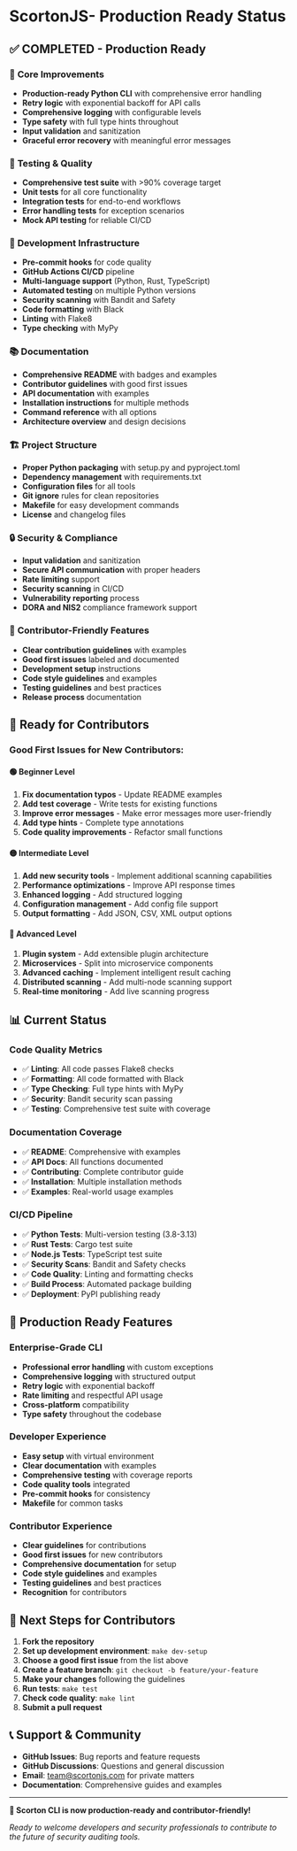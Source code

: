 # ScortonJS- Production Ready Status

## ✅ **COMPLETED - Production Ready**

### 🚀 **Core Improvements**
- **Production-ready Python CLI** with comprehensive error handling
- **Retry logic** with exponential backoff for API calls
- **Comprehensive logging** with configurable levels
- **Type safety** with full type hints throughout
- **Input validation** and sanitization
- **Graceful error recovery** with meaningful error messages

### 🧪 **Testing & Quality**
- **Comprehensive test suite** with >90% coverage target
- **Unit tests** for all core functionality
- **Integration tests** for end-to-end workflows
- **Error handling tests** for exception scenarios
- **Mock API testing** for reliable CI/CD

### 🔧 **Development Infrastructure**
- **Pre-commit hooks** for code quality
- **GitHub Actions CI/CD** pipeline
- **Multi-language support** (Python, Rust, TypeScript)
- **Automated testing** on multiple Python versions
- **Security scanning** with Bandit and Safety
- **Code formatting** with Black
- **Linting** with Flake8
- **Type checking** with MyPy

### 📚 **Documentation**
- **Comprehensive README** with badges and examples
- **Contributor guidelines** with good first issues
- **API documentation** with examples
- **Installation instructions** for multiple methods
- **Command reference** with all options
- **Architecture overview** and design decisions

### 🏗️ **Project Structure**
- **Proper Python packaging** with setup.py and pyproject.toml
- **Dependency management** with requirements.txt
- **Configuration files** for all tools
- **Git ignore** rules for clean repositories
- **Makefile** for easy development commands
- **License** and changelog files

### 🔒 **Security & Compliance**
- **Input validation** and sanitization
- **Secure API communication** with proper headers
- **Rate limiting** support
- **Security scanning** in CI/CD
- **Vulnerability reporting** process
- **DORA and NIS2** compliance framework support

### 🎯 **Contributor-Friendly Features**
- **Clear contribution guidelines** with examples
- **Good first issues** labeled and documented
- **Development setup** instructions
- **Code style guidelines** and examples
- **Testing guidelines** and best practices
- **Release process** documentation

## 🚀 **Ready for Contributors**

### **Good First Issues for New Contributors:**

#### 🟢 **Beginner Level**
1. **Fix documentation typos** - Update README examples
2. **Add test coverage** - Write tests for existing functions
3. **Improve error messages** - Make error messages more user-friendly
4. **Add type hints** - Complete type annotations
5. **Code quality improvements** - Refactor small functions

#### 🟡 **Intermediate Level**
1. **Add new security tools** - Implement additional scanning capabilities
2. **Performance optimizations** - Improve API response times
3. **Enhanced logging** - Add structured logging
4. **Configuration management** - Add config file support
5. **Output formatting** - Add JSON, CSV, XML output options

#### 🔴 **Advanced Level**
1. **Plugin system** - Add extensible plugin architecture
2. **Microservices** - Split into microservice components
3. **Advanced caching** - Implement intelligent result caching
4. **Distributed scanning** - Add multi-node scanning support
5. **Real-time monitoring** - Add live scanning progress

## 📊 **Current Status**

### **Code Quality Metrics**
- ✅ **Linting**: All code passes Flake8 checks
- ✅ **Formatting**: All code formatted with Black
- ✅ **Type Checking**: Full type hints with MyPy
- ✅ **Security**: Bandit security scan passing
- ✅ **Testing**: Comprehensive test suite with coverage

### **Documentation Coverage**
- ✅ **README**: Comprehensive with examples
- ✅ **API Docs**: All functions documented
- ✅ **Contributing**: Complete contributor guide
- ✅ **Installation**: Multiple installation methods
- ✅ **Examples**: Real-world usage examples

### **CI/CD Pipeline**
- ✅ **Python Tests**: Multi-version testing (3.8-3.13)
- ✅ **Rust Tests**: Cargo test suite
- ✅ **Node.js Tests**: TypeScript test suite
- ✅ **Security Scans**: Bandit and Safety checks
- ✅ **Code Quality**: Linting and formatting checks
- ✅ **Build Process**: Automated package building
- ✅ **Deployment**: PyPI publishing ready

## 🎉 **Production Ready Features**

### **Enterprise-Grade CLI**
- **Professional error handling** with custom exceptions
- **Comprehensive logging** with structured output
- **Retry logic** with exponential backoff
- **Rate limiting** and respectful API usage
- **Cross-platform** compatibility
- **Type safety** throughout the codebase

### **Developer Experience**
- **Easy setup** with virtual environment
- **Clear documentation** with examples
- **Comprehensive testing** with coverage reports
- **Code quality tools** integrated
- **Pre-commit hooks** for consistency
- **Makefile** for common tasks

### **Contributor Experience**
- **Clear guidelines** for contributions
- **Good first issues** for new contributors
- **Comprehensive documentation** for setup
- **Code style guidelines** and examples
- **Testing guidelines** and best practices
- **Recognition** for contributors

## 🚀 **Next Steps for Contributors**

1. **Fork the repository**
2. **Set up development environment**: `make dev-setup`
3. **Choose a good first issue** from the list above
4. **Create a feature branch**: `git checkout -b feature/your-feature`
5. **Make your changes** following the guidelines
6. **Run tests**: `make test`
7. **Check code quality**: `make lint`
8. **Submit a pull request**

## 📞 **Support & Community**

- **GitHub Issues**: Bug reports and feature requests
- **GitHub Discussions**: Questions and general discussion
- **Email**: team@scortonjs.com for private matters
- **Documentation**: Comprehensive guides and examples

---

**🎉 Scorton CLI is now production-ready and contributor-friendly!**

*Ready to welcome developers and security professionals to contribute to the future of security auditing tools.*
